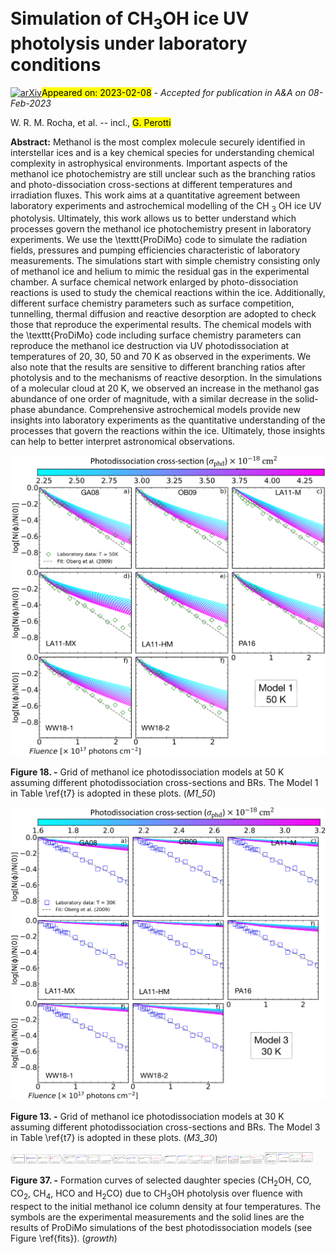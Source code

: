 <div class="macros" style="visibility:hidden;">
$\newcommand{\ensuremath}{}$
$\newcommand{\xspace}{}$
$\newcommand{\object}[1]{\texttt{#1}}$
$\newcommand{\farcs}{{.}''}$
$\newcommand{\farcm}{{.}'}$
$\newcommand{\arcsec}{''}$
$\newcommand{\arcmin}{'}$
$\newcommand{\ion}[2]{#1#2}$
$\newcommand{\textsc}[1]{\textrm{#1}}$
$\newcommand{\hl}[1]{\textrm{#1}}$
$\newcommand{\arraystretch}{1.5}$
$\newcommand{\arraystretch}{1.1}$
$\newcommand{\arraystretch}{1.3}$
$\newcommand{\arraystretch}{1.5}$
$\newcommand{\theequation}{R\arabic{equation}}$
$\newcommand{\theequation}{R\arabic{equation}}$
$\newcommand{\theequation}{R\arabic{equation}}$
$\newcommand{\theequation}{R\arabic{equation}}$
$\newcommand{\theequation}{R\arabic{equation}}$
$\newcommand{\arraystretch}{1.}$
$\newcommand{\arraystretch}{1.2}$
$\newcommand{\arraystretch}{1.2}$
$\newcommand{\arraystretch}{1.2}$
$\newcommand{\@}{currentlabel}$
$\newcommand{\@}{currentlabel}$
$\newcommand{\@}{currentlabel}$
$\newcommand{\@}{currentlabel}$
$\newcommand{\@}{currentlabel}$</div>

<div class="macros" style="visibility:hidden;">
$\newcommand{\ensuremath}{}$
$\newcommand{\xspace}{}$
$\newcommand{\object}[1]{\texttt{#1}}$
$\newcommand{\farcs}{{.}''}$
$\newcommand{\farcm}{{.}'}$
$\newcommand{\arcsec}{''}$
$\newcommand{\arcmin}{'}$
$\newcommand{\ion}[2]{#1#2}$
$\newcommand{\textsc}[1]{\textrm{#1}}$
$\newcommand{\hl}[1]{\textrm{#1}}$
$\newcommand{\arraystretch}{1.5}$
$\newcommand{\arraystretch}{1.1}$
$\newcommand{\arraystretch}{1.3}$
$\newcommand{\arraystretch}{1.5}$
$\newcommand{\theequation}{R\arabic{equation}}$
$\newcommand{\theequation}{R\arabic{equation}}$
$\newcommand{\theequation}{R\arabic{equation}}$
$\newcommand{\theequation}{R\arabic{equation}}$
$\newcommand{\theequation}{R\arabic{equation}}$
$\newcommand{\arraystretch}{1.}$
$\newcommand{\arraystretch}{1.2}$
$\newcommand{\arraystretch}{1.2}$
$\newcommand{\arraystretch}{1.2}$
$\newcommand{\@}{currentlabel}$
$\newcommand{\@}{currentlabel}$
$\newcommand{\@}{currentlabel}$
$\newcommand{\@}{currentlabel}$
$\newcommand{\@}{currentlabel}$</div>



<div id="title">

# Simulation of CH$_3$OH ice UV photolysis under laboratory conditions

</div>
<div id="comments">

[![arXiv](https://img.shields.io/badge/arXiv-2302.04239-b31b1b.svg)](https://arxiv.org/abs/2302.04239)<mark>Appeared on: 2023-02-08</mark> - _Accepted for publication in A&A on 08-Feb-2023_

</div>
<div id="authors">

W. R. M. Rocha, et al. -- incl., <mark><mark>G. Perotti</mark></mark>

</div>
<div id="abstract">

**Abstract:** Methanol is the most complex molecule securely identified in interstellar ices and is a key chemical species for understanding chemical complexity in astrophysical environments. Important aspects of the methanol ice photochemistry are still unclear such as the branching ratios and photo-dissociation cross-sections at different temperatures and irradiation fluxes. This work aims at a quantitative agreement between laboratory experiments and astrochemical modelling of the CH $_3$ OH ice UV photolysis. Ultimately, this work allows us to better understand which processes govern the methanol ice photochemistry present in laboratory experiments. We use the \texttt{ProDiMo} code to simulate the radiation fields, pressures and pumping efficiencies characteristic of laboratory measurements. The simulations start with simple chemistry consisting only of methanol ice and helium to mimic the residual gas in the experimental chamber. A surface chemical network enlarged by photo-dissociation reactions is used to study the chemical reactions within the ice. Additionally, different surface chemistry parameters such as surface competition, tunnelling, thermal diffusion and reactive desorption are adopted to check those that reproduce the experimental results. The chemical models with the \texttt{ProDiMo} code including surface chemistry parameters can reproduce the methanol ice destruction via UV photodissociation at temperatures of 20, 30, 50 and 70 K as observed in the experiments. We also note that the results are sensitive to different branching ratios after photolysis and to the mechanisms of reactive desorption. In the simulations of a molecular cloud at 20 K, we observed an increase in the methanol gas abundance of one order of magnitude, with a similar decrease in the solid-phase abundance. Comprehensive astrochemical models provide new insights into laboratory experiments as the quantitative understanding of the processes that govern the reactions within the ice. Ultimately, those insights can help to better interpret astronomical observations.

</div>

<div id="div_fig1">

<img src="tmp_2302.04239/./Figures/M1_50K.png" alt="Fig18" width="100%"/>

**Figure 18. -** Grid of methanol ice photodissociation models at 50 K assuming different photodissociation cross-sections and BRs. The Model 1 in Table \ref{t7} is adopted in these plots. (*M1_50*)

</div>
<div id="div_fig2">

<img src="tmp_2302.04239/./Figures/M3_30K.png" alt="Fig13" width="100%"/>

**Figure 13. -** Grid of methanol ice photodissociation models at 30 K assuming different photodissociation cross-sections and BRs. The Model 3 in Table \ref{t7} is adopted in these plots. (*M3_30*)

</div>
<div id="div_fig3">

<img src="tmp_2302.04239/./Figures/CH2OH_Formations_row_V2.png" alt="Fig37.1" width="16%"/><img src="tmp_2302.04239/./Figures/CO_Formations_row_V2.png" alt="Fig37.2" width="16%"/><img src="tmp_2302.04239/./Figures/CO2_Formations_row_V2.png" alt="Fig37.3" width="16%"/><img src="tmp_2302.04239/./Figures/CH4_Formations_row_V2.png" alt="Fig37.4" width="16%"/><img src="tmp_2302.04239/./Figures/HCO_Formations_row_V3.png" alt="Fig37.5" width="16%"/><img src="tmp_2302.04239/./Figures/H2CO_Formations_row_V22.png" alt="Fig37.6" width="16%"/>

**Figure 37. -** Formation curves of selected daughter species (CH$_2$OH, CO, CO$_2$, CH$_4$, HCO and H$_2$CO) due to CH$_3$OH photolysis over fluence with respect to the initial methanol ice column density at four temperatures. The symbols are the experimental measurements and the solid lines are the results of ProDiMo simulations of the best photodissociation models (see Figure \ref{fits}). (*growth*)

</div>
